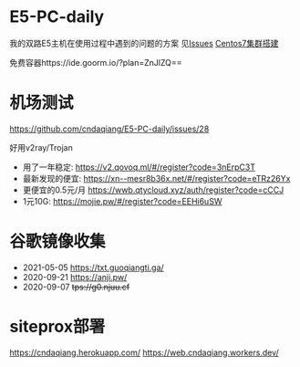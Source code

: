# E5-PC-daily
我的双路E5主机在使用过程中遇到的问题的方案
见[Issues](https://github.com/cndaqiang/E5-PC-daily/issues)
[Centos7集群搭建](https://cndaqiang.github.io//2019/09/19/Centos7-CC19/)

免费容器https://ide.goorm.io/?plan=ZnJlZQ==

# 机场测试
https://github.com/cndaqiang/E5-PC-daily/issues/28

好用v2ray/Trojan
- 用了一年稳定: https://v2.qovoq.ml/#/register?code=3nErpC3T
- 最新发现的便宜: https://xn--mesr8b36x.net/#/register?code=eTRz26Yx
- 更便宜的0.5元/月 https://wwb.qtycloud.xyz/auth/register?code=cCCJ
- 1元10G: https://mojie.pw/#/register?code=EEHi6uSW
# 谷歌镜像收集
- 2021-05-05 https://txt.guoqiangti.ga/
- 2020-09-21 https://anji.pw/ 
- 2020-09-07 ~~tps://g0.njuu.cf~~


# siteprox部署
https://cndaqiang.herokuapp.com/
https://web.cndaqiang.workers.dev/
